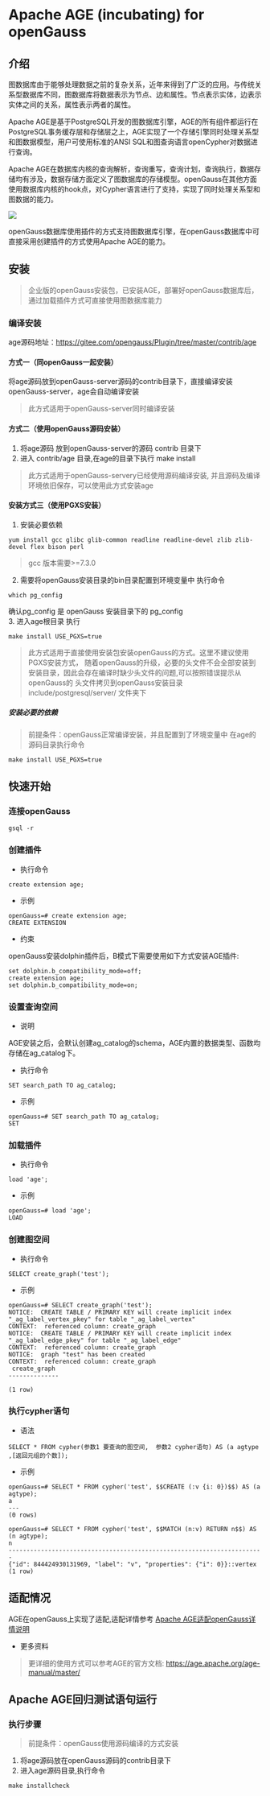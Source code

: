 # Apache AGE (incubating) for openGauss

## 介绍
图数据库由于能够处理数据之前的复杂关系，近年来得到了广泛的应用。与传统关系型数据库不同，图数据库将数据表示为节点、边和属性。节点表示实体，边表示实体之间的关系，属性表示两者的属性。

Apache AGE是基于PostgreSQL开发的图数据库引擎，AGE的所有组件都运行在PostgreSQL事务缓存层和存储层之上，AGE实现了一个存储引擎同时处理关系型和图数据模型，用户可使用标准的ANSI SQL和图查询语言openCypher对数据进行查询。

Apache AGE在数据库内核的查询解析，查询重写，查询计划，查询执行，数据存储均有涉及，数据存储方面定义了图数据库的存储模型。openGauss在其他方面使用数据库内核的hook点，对Cypher语言进行了支持，实现了同时处理关系型和图数据的能力。

<a name="zh-cn_topic_0243295241_zh-cn_topic_0243253012_fig1128133574113"></a>
<div style="display:flex;justfy-content:center;">  
    <img src="figures/doc_img_AGE-think.png" style>
</div>

openGauss数据库使用插件的方式支持图数据库引擎，在openGauss数据库中可直接采用创建插件的方式使用Apache AGE的能力。

## 安装

> 企业版的openGauss安装包，已安装AGE，部署好openGauss数据库后，通过加载插件方式可直接使用图数据库能力

### 编译安装

age源码地址：https://gitee.com/opengauss/Plugin/tree/master/contrib/age

#### 方式一（同openGauss一起安装）
将age源码放到openGauss-server源码的contrib目录下，直接编译安装openGauss-server，age会自动编译安装
> 此方式适用于openGauss-server同时编译安装

#### 方式二（使用openGauss源码安装）
1. 将age源码 放到openGauss-server的源码 contrib 目录下
2. 进入 contrib/age 目录,在age的目录下执行 make install
> 此方式适用于openGauss-servery已经使用源码编译安装, 并且源码及编译环境依旧保存，可以使用此方式安装age

#### 安装方式三（使用PGXS安装）
1. 安装必要依赖
```
yum install gcc glibc glib-common readline readline-devel zlib zlib-devel flex bison perl
```
> gcc 版本需要>=7.3.0
2. 需要将openGauss安装目录的bin目录配置到环境变量中 执行命令
```
which pg_config
```
确认pg_config 是 openGauss 安装目录下的 pg_config</br>
3. 进入age根目录 执行
```
make install USE_PGXS=true
```
> 此方式适用于直接使用安装包安装openGauss的方式。这里不建议使用PGXS安装方式， 随着openGauss的升级，必要的头文件不会全部安装到安装目录，因此会存在编译时缺少头文件的问题,可以按照错误提示从openGauss的 头文件拷贝到openGauss安装目录include/postgresql/server/ 文件夹下

##### 安装必要的依赖
> 前提条件：openGauss正常编译安装，并且配置到了环境变量中 在age的源码目录执行命令
```
make install USE_PGXS=true
```

## 快速开始

### 连接openGauss
```
gsql -r
```

### 创建插件

- 执行命令
```
create extension age;
```
- 示例
```
openGauss=# create extension age;
CREATE EXTENSION
```

- 约束

openGauss安装dolphin插件后，B模式下需要使用如下方式安装AGE插件:
```
set dolphin.b_compatibility_mode=off;
create extension age;
set dolphin.b_compatibility_mode=on;
```

### 设置查询空间
- 说明

AGE安装之后，会默认创建ag_catalog的schema，AGE内置的数据类型、函数均存储在ag_catalog下。
- 执行命令
```
SET search_path TO ag_catalog;
```
- 示例
```
openGauss=# SET search_path TO ag_catalog;
SET
```

### 加载插件
- 执行命令
```
load 'age';
```
- 示例
```
openGauss=# load 'age';
LOAD
```

### 创建图空间
- 执行命令
```
SELECT create_graph('test');
```
- 示例
```
openGauss=# SELECT create_graph('test');
NOTICE:  CREATE TABLE / PRIMARY KEY will create implicit index "_ag_label_vertex_pkey" for table "_ag_label_vertex"
CONTEXT:  referenced column: create_graph
NOTICE:  CREATE TABLE / PRIMARY KEY will create implicit index "_ag_label_edge_pkey" for table "_ag_label_edge"
CONTEXT:  referenced column: create_graph
NOTICE:  graph "test" has been created
CONTEXT:  referenced column: create_graph
 create_graph
--------------

(1 row)
```

### 执行cypher语句
- 语法
```
SELECT * FROM cypher(参数1 要查询的图空间,  参数2 cypher语句) AS (a agtype ,[返回元组的个数]);
```
- 示例
```
openGauss=# SELECT * FROM cypher('test', $$CREATE (:v {i: 0})$$) AS (a agtype);
a
---
(0 rows)

openGauss=# SELECT * FROM cypher('test', $$MATCH (n:v) RETURN n$$) AS (n agtype);
n
-----------------------------------------------------------------------
{"id": 844424930131969, "label": "v", "properties": {"i": 0}}::vertex
(1 row)
```

## 适配情况
AGE在openGauss上实现了适配,适配详情参考 [Apache AGE适配openGauss详情说明](Apache-AGE-Adaptation.md)

- 更多资料
> 更详细的使用方式可以参考AGE的官方文档: https://age.apache.org/age-manual/master/

## Apache AGE回归测试语句运行

### 执行步骤
> 前提条件：openGauss使用源码编译的方式安装
1. 将age源码放在openGauss源码的contrib目录下
2. 进入age源码目录,执行命令
```
make installcheck
```
